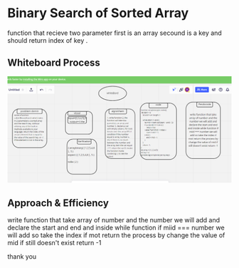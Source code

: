 # Binary Search of Sorted Array

function that recieve two parameter first is an array secound is a key and should return index of key .

## Whiteboard Process

<!-- Embedded whiteboard image -->

![array-binary-search/code3004.png](code3004.png)

## Approach & Efficiency

write function that take array of number and the number we will add and declare the start and end and inside while function if miid === number we will add so take the index if mot return the process by change the value of mid if still doesn't exist return -1

thank you
